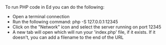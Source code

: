 To run PHP code in Ed you can do the following:

* Open a terminal connection
* Run the following command: php -S 127.0.0.1:12345
* Click on the "Network" icon and select the server running on port 12345
* A new tab will open which will run your 'index.php' file, if it exists. If it doesn't, you can add a filename to the end of the URL
